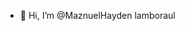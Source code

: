- 👋 Hi, I’m @MaznuelHayden
lamboraul

<!---
MaznuelHayden/MaznuelHayden is a ✨ special ✨ repository because its `README.md` (this file) appears on your GitHub profile.
You can click the Preview link to take a look at your changes.
--->
